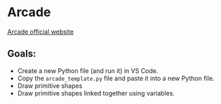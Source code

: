 # Arcade

[Arcade official website](http://arcade.academy)


## Goals:
- Create a new Python file (and run it) in VS Code.
- Copy the `arcade_template.py` file and paste it into a new Python file.
- Draw primitive shapes
- Draw primitive shapes linked together using variables.
